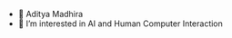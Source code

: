 - 👋  Aditya Madhira
- 👀 I’m interested in AI and Human Computer Interaction


<!---
Adityamadhira008/Adityamadhira008 is a ✨ special ✨ repository because its `README.md` (this file) appears on your GitHub profile.
You can click the Preview link to take a look at your changes.
--->
